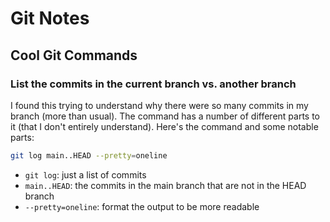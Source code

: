 
# Git Notes

## Cool Git Commands

### List the commits in the current branch vs. another branch

I found this trying to understand why there were so many commits in my branch (more than usual).
The command has a number of different parts to it (that I don't entirely understand). Here's the command
and some notable parts:

```sh
git log main..HEAD --pretty=oneline
```

- `git log`: just a list of commits
- `main..HEAD`: the commits in the main branch that are not in the HEAD branch
- `--pretty=oneline`: format the output to be more readable